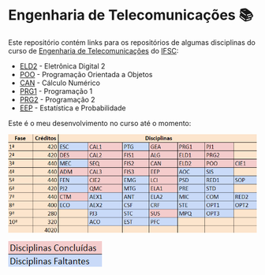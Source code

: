 # Engenharia de Telecomunicações 📚 

Este repositório contém links para os repositórios de algumas disciplinas do curso de [Engenharia de Telecomunicações](https://wiki.sj.ifsc.edu.br/index.php/Portal_da_Engenharia_de_Telecomunica%C3%A7%C3%B5es_do_IFSC_(Curso_1290)) do [IFSC](https://www.ifsc.edu.br/):

- [ELD2](https://github.com/luizakuze/ELD2) - Eletrônica Digital 2
- [POO](https://github.com/luizakuze/POO) - Programação Orientada a Objetos
- [CAN](https://github.com/luizakuze/CAN) - Cálculo Numérico
- [PRG1](https://github.com/luizakuze/PRG1) - Programação 1
- [PRG2](https://github.com/luizakuze/PRG2) - Programação 2
- [EEP](https://github.com/luizakuze/EEP) - Estatística e Probabilidade
  
Este é o meu desenvolvimento no curso até o momento:

![Disciplinas](./images/disciplinas.png)

![Legenda](./images/legenda.png)
